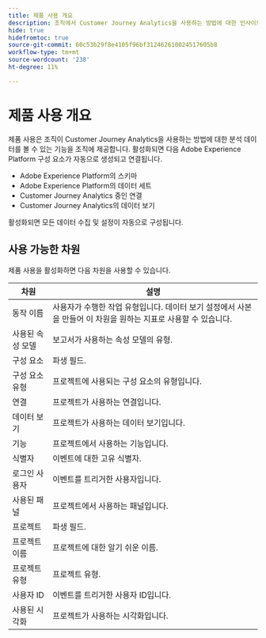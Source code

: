 ```yaml
---
title: 제품 사용 개요
description: 조직에서 Customer Journey Analytics을 사용하는 방법에 대한 인사이트 및 보고서를 봅니다.
hide: true
hidefromtoc: true
source-git-commit: 60c53b29f8e4105f96bf312462610024517605b8
workflow-type: tm+mt
source-wordcount: '238'
ht-degree: 11%

---
```


# 제품 사용 개요

제품 사용은 조직이 Customer Journey Analytics을 사용하는 방법에 대한 분석 데이터를 볼 수 있는 기능을 조직에 제공합니다. 활성화되면 다음 Adobe Experience Platform 구성 요소가 자동으로 생성되고 연결됩니다.

* Adobe Experience Platform의 스키마
* Adobe Experience Platform의 데이터 세트
* Customer Journey Analytics 중인 연결
* Customer Journey Analytics의 데이터 보기

활성화되면 모든 데이터 수집 및 설정이 자동으로 구성됩니다.

## 사용 가능한 차원

제품 사용을 활성화하면 다음 차원을 사용할 수 있습니다.

| 차원 | 설명 |
| --- | --- |
| 동작 이름 | 사용자가 수행한 작업 유형입니다. 데이터 보기 설정에서 사본을 만들어 이 차원을 원하는 지표로 사용할 수 있습니다. |
| 사용된 속성 모델 | 보고서가 사용하는 속성 모델의 유형. |
| 구성 요소 | 파생 필드. |
| 구성 요소 유형 | 프로젝트에 사용되는 구성 요소의 유형입니다. |
| 연결 | 프로젝트가 사용하는 연결입니다. |
| 데이터 보기 | 프로젝트가 사용하는 데이터 보기입니다. |
| 기능 | 프로젝트에서 사용하는 기능입니다. |
| 식별자 | 이벤트에 대한 고유 식별자. |
| 로그인 사용자 | 이벤트를 트리거한 사용자입니다. |
| 사용된 패널 | 프로젝트에서 사용하는 패널입니다. |
| 프로젝트 | 파생 필드. |
| 프로젝트 이름 | 프로젝트에 대한 알기 쉬운 이름. |
| 프로젝트 유형 | 프로젝트 유형. |
| 사용자 ID | 이벤트를 트리거한 사용자 ID입니다. |
| 사용된 시각화 | 프로젝트가 사용하는 시각화입니다. |
